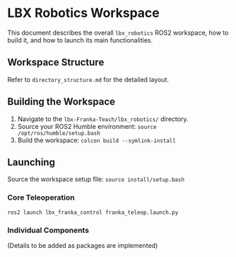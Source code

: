 # LBX Robotics Workspace

This document describes the overall `lbx_robotics` ROS2 workspace, how to build it, and how to launch its main functionalities.

## Workspace Structure

Refer to `directory_structure.md` for the detailed layout.

## Building the Workspace

1.  Navigate to the `lbx-Franka-Teach/lbx_robotics/` directory.
2.  Source your ROS2 Humble environment: `source /opt/ros/humble/setup.bash`
3.  Build the workspace: `colcon build --symlink-install`

## Launching

Source the workspace setup file: `source install/setup.bash`

### Core Teleoperation

`ros2 launch lbx_franka_control franka_teleop.launch.py`

### Individual Components

(Details to be added as packages are implemented)
